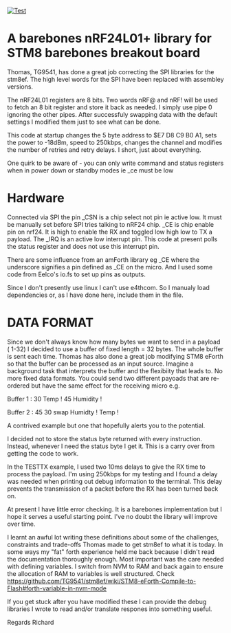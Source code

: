 [![Test](https://travis-ci.org/TG9541/stm8ef-nRF24L01.svg)](https://travis-ci.org/TG9541/stm8ef-nRF24L01)

# A barebones nRF24L01+ library for STM8 barebones breakout board

Thomas, TG9541, has done a great job correcting the SPI libraries for the stm8ef. The high level words for the SPI have been replaced with assembley versions.

The nRF24L01 registers are 8 bits. Two words nRF@ and nRF! will be used to fetch an 8 bit register and store it back as needed. I simply use pipe 0 ignoring the other pipes. After successfuly swapping data with the default settings I modified them just to see what can be done.

This code at startup changes the 5 byte address to $E7 D8 C9 B0 A1, sets the power to -18dBm, speed to 250kbps, changes the channel and modifies the number of retries and retry delays. I short, just about everything.

One quirk to be aware of - you can only write command and status registers when in power down or standby modes ie _ce must be low

# Hardware
Connected via SPI the pin _CSN is a chip select not pin ie active low. It must be manually set before SPI tries talking to nRF24 chip. _CE is chip enable pin on nrf24. It is high to enable the RX and toggled low high low to TX a payload.
The _IRQ is an active low interrupt pin. This code at present polls the status register and does not use this interrupt pin.

There are some influence from an amForth library eg _CE where the underscore signifies a pin defined as _CE on the micro. And I used some code from Eelco's io.fs to set up pins as outputs.

Since I don't presently use linux I can't use e4thcom. So I manualy load dependencies or, as I have done here, include them in the file.

# DATA FORMAT
Since we don't always know how many bytes we want to send in a payload ( 1-32) I decided to use a buffer of fixed length = 32 bytes. The whole buffer is sent each time. Thomas has also done a great job modifying STM8 eForth so that the buffer can be processed as an input source. Imagine a background task that interprets the buffer and the flexibiity that leads to. No more fixed data formats. You could send two different payoads that are re-ordered but have the same effect for the receiving micro e.g.

Buffer 1 :  30 Temp ! 45 Humidity !

Buffer 2 :  45 30 swap Humidty ! Temp !

A contrived example but one that hopefully alerts you to the potential.

I decided not to store the status byte returned with every instruction. Instead, whenever I need the status byte I get it. This is a carry over from getting the code to work. 

In the TESTTX example, I used two 10ms delays to give the RX time to process the payload. I'm using 250kbps for my testing and I found a delay was needed when printing out debug information to the terminal. This delay prevents the transmission of a packet before the RX has been turned back on. 

At present I have little error checking. It is a barebones implementation but I hope it serves a useful starting point. I've no doubt the library will improve over time.

I learnt an awful lot writing these definitions about some of the challenges, constraints and trade-offs Thomas made to get stm8ef to what it is today. In some ways my "fat" forth experience held me back because I didn't read the documentation thoroughly enough. Most important was the care needed with defining variables. I switch from NVM to RAM and back again to ensure the allocation of RAM to variables is well structured. Check https://github.com/TG9541/stm8ef/wiki/STM8-eForth-Compile-to-Flash#forth-variable-in-nvm-mode

If you get stuck after you have modified these I can provide the debug libraries I wrote to read and/or translate respones into something useful.

Regards
Richard

